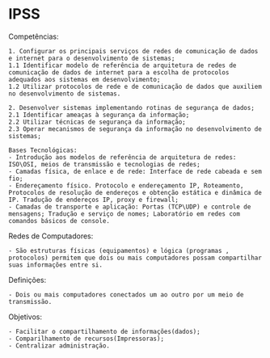 # IPSS

Competências:
~~~~~~~~~~~~~~~~~~~~~~~~~~~~~~~~~~~~~~~~~~~~~~~~~~~~~~~~~~~~~~~~~~~~~~~~~~~~~~~~~~~~~~~~~~~~~~~~~~~~~~~~~~~~~~~~~~~~~~~~~~~~~~~~~~~~~~~~~~~~~~~~~~~~~~~~~~~~~~~~~~~~~~~~
1. Configurar os principais serviços de redes de comunicação de dados e internet para o desenvolvimento de sistemas;
1.1 Identificar modelo de referência de arquitetura de redes de comunicação de dados de internet para a escolha de protocolos adequados aos sistemas em desenvolvimento;
1.2 Utilizar protocolos de rede e de comunicação de dados que auxiliem no desenvolvimento de sistemas.

2. Desenvolver sistemas implementando rotinas de segurança de dados;
2.1 Identificar ameaças à segurança da informação;
2.2 Utilizar técnicas de segurança da informação;
2.3 Operar mecanismos de segurança da informação no desenvolvimento de sistemas;

Bases Tecnológicas:
- Introdução aos modelos de referência de arquitetura de redes: ISO\OSI, meios de transmissão e tecnologias de redes;
- Camadas física, de enlace e de rede: Interface de rede cabeada e sem fio;
- Endereçamento físico. Protocolo e endereçamento IP, Roteamento, Protocolos de resolução de endereços e obtenção estática e dinâmica de IP. Tradução de endereços IP, proxy e firewall;
- Camadas de transporte e aplicação: Portas (TCP\UDP) e controle de mensagens; Tradução e serviço de nomes; Laboratório em redes com comandos básicos de console.
~~~~~~~~~~~~~~~~~~~~~~~~~~~~~~~~~~~~~~~~~~~~~~~~~~~~~~~~~~~~~~~~~~~~~~~~~~~~~~~~~~~~~~~~~~~~~~~~~~~~~~~~~~~~~~~~~~~~~~~~~~~~~~~~~~~~~~~~~~~~~~~~~~~~~~~~~~~~~~~~~~~~~~~~


Redes de Computadores: 
~~~~~~~~~~~~~~~~~~~~~~~~~~~~~~~~~~~~~~~~~~~~~~~~~~~~~~~~~~~~~~~~~~~~~~~~~~~~~~~~~~~~~~~~~~~~~~~~~~~~~~~~~~~~~~~~~~~~~~~~~~~~~~~~~~~~~~~~~~~~~~~~~~~~~~~~~~~~~~~~~~~~~~~
- São estruturas físicas (equipamentos) e lógica (programas , protocolos) permitem que dois ou mais computadores possam compartilhar suas informações entre si.
~~~~~~~~~~~~~~~~~~~~~~~~~~~~~~~~~~~~~~~~~~~~~~~~~~~~~~~~~~~~~~~~~~~~~~~~~~~~~~~~~~~~~~~~~~~~~~~~~~~~~~~~~~~~~~~~~~~~~~~~~~~~~~~~~~~~~~~~~~~~~~~~~~~~~~~~~~~~~~~~~~~~~~~

Definições:
~~~~~~~~~~~~~~~~~~~~~~~~~~~~~~~~~~~~~~~~~~~~~~~~~~~~~~~~~~~~~~~~~~~~~~~~~~~~~~~~~~~~~~~~~~~~~~~~~~~~~~~~~~~~~~~~~~~~~~~~~~~~~~~~~~~~~~~~~~~~~~~~~~~~~~~~~~~~~~~~~~~~~~~
- Dois ou mais computadores conectados um ao outro por um meio de transmissão.
~~~~~~~~~~~~~~~~~~~~~~~~~~~~~~~~~~~~~~~~~~~~~~~~~~~~~~~~~~~~~~~~~~~~~~~~~~~~~~~~~~~~~~~~~~~~~~~~~~~~~~~~~~~~~~~~~~~~~~~~~~~~~~~~~~~~~~~~~~~~~~~~~~~~~~~~~~~~~~~~~~~~~~~
Objetivos: 
~~~~~~~~~~~~~~~~~~~~~~~~~~~~~~~~~~~~~~~~~~~~~~~~~~~~~~~~~~~~~~~~~~~~~~~~~~~~~~~~~~~~~~~~~~~~~~~~~~~~~~~~~~~~~~~~~~~~~~~~~~~~~~~~~~~~~~~~~~~~~~~~~~~~~~~~~~~~~~~~~~~~~~~
- Facilitar o compartilhamento de informações(dados);
- Comparilhamento de recursos(Impressoras);
- Centralizar administração.
~~~~~~~~~~~~~~~~~~~~~~~~~~~~~~~~~~~~~~~~~~~~~~~~~~~~~~~~~~~~~~~~~~~~~~~~~~~~~~~~~~~~~~~~~~~~~~~~~~~~~~~~~~~~~~~~~~~~~~~~~~~~~~~~~~~~~~~~~~~~~~~~~~~~~~~~~~~~~~~~~~~~~~~
